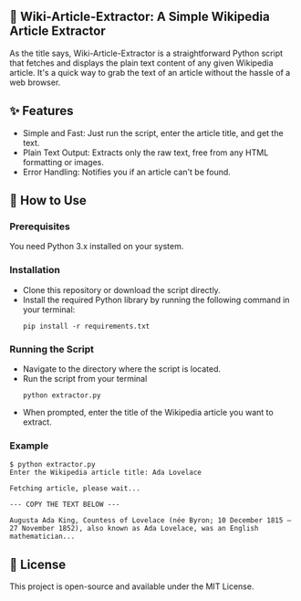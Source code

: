 ## 📖 Wiki-Article-Extractor: A Simple Wikipedia Article Extractor
As the title says, Wiki-Article-Extractor is a straightforward Python script that fetches and displays the plain text content of any given Wikipedia article. It's a quick way to grab the text of an article without the hassle of a web browser.
## ✨ Features
 * Simple and Fast: Just run the script, enter the article title, and get the text.
 * Plain Text Output: Extracts only the raw text, free from any HTML formatting or images.
 * Error Handling: Notifies you if an article can't be found.
## 🚀 How to Use
### Prerequisites
You need Python 3.x installed on your system.
### Installation
 * Clone this repository or download the script directly.
 * Install the required Python library by running the following command in your terminal:
   ```
   pip install -r requirements.txt
   ```
### Running the Script
 * Navigate to the directory where the script is located.
 * Run the script from your terminal
   ```
   python extractor.py
   ```
 * When prompted, enter the title of the Wikipedia article you want to extract.
### Example
```
$ python extractor.py
Enter the Wikipedia article title: Ada Lovelace

Fetching article, please wait...

--- COPY THE TEXT BELOW ---

Augusta Ada King, Countess of Lovelace (née Byron; 10 December 1815 – 27 November 1852), also known as Ada Lovelace, was an English mathematician...
```
## 📝 License
This project is open-source and available under the MIT License.

